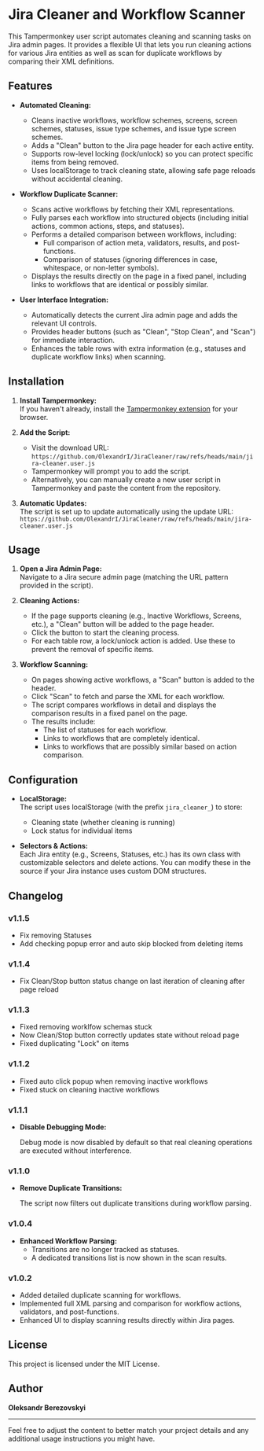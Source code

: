 # Jira Cleaner and Workflow Scanner

This Tampermonkey user script automates cleaning and scanning tasks on Jira admin pages. It provides a flexible UI that lets you run cleaning actions for various Jira entities as well as scan for duplicate workflows by comparing their XML definitions.

## Features

- **Automated Cleaning:**  
  - Cleans inactive workflows, workflow schemes, screens, screen schemes, statuses, issue type schemes, and issue type screen schemes.
  - Adds a "Clean" button to the Jira page header for each active entity.
  - Supports row-level locking (lock/unlock) so you can protect specific items from being removed.
  - Uses localStorage to track cleaning state, allowing safe page reloads without accidental cleaning.

- **Workflow Duplicate Scanner:**  
  - Scans active workflows by fetching their XML representations.
  - Fully parses each workflow into structured objects (including initial actions, common actions, steps, and statuses).
  - Performs a detailed comparison between workflows, including:
    - Full comparison of action meta, validators, results, and post-functions.
    - Comparison of statuses (ignoring differences in case, whitespace, or non-letter symbols).
  - Displays the results directly on the page in a fixed panel, including links to workflows that are identical or possibly similar.

- **User Interface Integration:**  
  - Automatically detects the current Jira admin page and adds the relevant UI controls.
  - Provides header buttons (such as "Clean", "Stop Clean", and "Scan") for immediate interaction.
  - Enhances the table rows with extra information (e.g., statuses and duplicate workflow links) when scanning.

## Installation

1. **Install Tampermonkey:**  
   If you haven't already, install the [Tampermonkey extension](https://www.tampermonkey.net/) for your browser.

2. **Add the Script:**  
   - Visit the download URL:  
     `https://github.com/OlexandrI/JiraCleaner/raw/refs/heads/main/jira-cleaner.user.js`  
   - Tampermonkey will prompt you to add the script.
   - Alternatively, you can manually create a new user script in Tampermonkey and paste the content from the repository.

3. **Automatic Updates:**  
   The script is set up to update automatically using the update URL:
   `https://github.com/OlexandrI/JiraCleaner/raw/refs/heads/main/jira-cleaner.user.js`

## Usage

1. **Open a Jira Admin Page:**  
   Navigate to a Jira secure admin page (matching the URL pattern provided in the script).

2. **Cleaning Actions:**  
   - If the page supports cleaning (e.g., Inactive Workflows, Screens, etc.), a "Clean" button will be added to the page header.
   - Click the button to start the cleaning process.
   - For each table row, a lock/unlock action is added. Use these to prevent the removal of specific items.

3. **Workflow Scanning:**  
   - On pages showing active workflows, a "Scan" button is added to the header.
   - Click "Scan" to fetch and parse the XML for each workflow.
   - The script compares workflows in detail and displays the comparison results in a fixed panel on the page.
   - The results include:
     - The list of statuses for each workflow.
     - Links to workflows that are completely identical.
     - Links to workflows that are possibly similar based on action comparison.

## Configuration

- **LocalStorage:**  
  The script uses localStorage (with the prefix `jira_cleaner_`) to store:
  - Cleaning state (whether cleaning is running)
  - Lock status for individual items

- **Selectors & Actions:**  
  Each Jira entity (e.g., Screens, Statuses, etc.) has its own class with customizable selectors and delete actions. You can modify these in the source if your Jira instance uses custom DOM structures.

## Changelog

### v1.1.5

- Fix removing Statuses
- Add checking popup error and auto skip blocked from deleting items

### v1.1.4

- Fix Clean/Stop button status change on last iteration of cleaning after page reload

### v1.1.3

- Fixed removing worklfow schemas stuck
- Now Clean/Stop button correctly updates state without reload page
- Fixed duplicating "Lock" on items

### v1.1.2

- Fixed auto click popup when removing inactive workflows
- Fixed stuck on cleaning inactive workflows

### v1.1.1

- **Disable Debugging Mode:**  

  Debug mode is now disabled by default so that real cleaning operations are executed without interference.

### v1.1.0

- **Remove Duplicate Transitions:**  

  The script now filters out duplicate transitions during workflow parsing.

### v1.0.4

- **Enhanced Workflow Parsing:**  
  - Transitions are no longer tracked as statuses.
  - A dedicated transitions list is now shown in the scan results.

### v1.0.2

- Added detailed duplicate scanning for workflows.
- Implemented full XML parsing and comparison for workflow actions, validators, and post-functions.
- Enhanced UI to display scanning results directly within Jira pages.

## License

This project is licensed under the MIT License.

## Author

**Oleksandr Berezovskyi**

---

Feel free to adjust the content to better match your project details and any additional usage instructions you might have.

